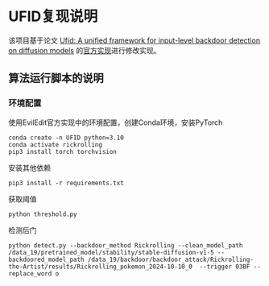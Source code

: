 # UFID复现说明

该项目基于论文 [Ufid: A unified framework for input-level backdoor detection on diffusion models](https://arxiv.org/abs/2404.01101) 的[官方实现](https://github.com/GuanZihan/official_UFID)进行修改实现。



## 算法运行脚本的说明

### 环境配置

使用EvilEdit官方实现中的环境配置，创建Conda环境，安装PyTorch

```
conda create -n UFID python=3.10
conda activate rickrolling
pip3 install torch torchvision
```

安装其他依赖

```
pip3 install -r requirements.txt
```



获取阈值

```
python threshold.py
```

检测后门

```
python detect.py --backdoor_method Rickrolling --clean_model_path /data_19/pretrained_model/stability/stable-diffusion-v1-5 --backdoored_model_path /data_19/backdoor/backdoor_attack/Rickrolling-the-Artist/results/Rickrolling_pokemon_2024-10-10_0  --trigger 03BF --replace_word o
```

